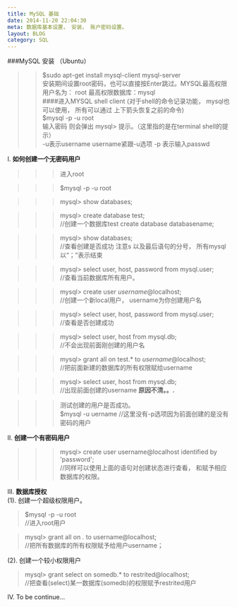 ```yaml
---
title: MySQL 基础
date: 2014-11-20 22:04:30
meta: 数据库基本设置， 安装， 账户密码设置。
layout: BLOG
category: SQL
---
```

###MySQL 安装 （Ubuntu）
>>$sudo apt-get install mysql-client mysql-server  
安装期间设置root密码，也可以直接按Enter跳过。MYSQL最高权限用户名为： root 最高权限数据库：mysql  
####进入MYSQL shell client
(对于shell的命令记录功能， mysql也可以使用， 所有可以通过 上下箭头恢复之前的命令)  
>> $mysql -p -u root  
输入密码 则会弹出 mysql> 提示。（这里指的是在terminal shell的提示）  
-u表示username  username紧跟-u选项   -p 表示输入passwd  

I. **如何创建一个无密码用户**    

>>> 进入root  
 
>>> $mysql -p -u root  

>>> mysql> show databases; 
   
>>> mysql> create database test;  
//创建一个数据库test   create database databasename;  
 
>>> mysql> show databases;     
//查看创建是否成功 注意s 以及最后语句的分号， 所有mysql以“；”表示结束   
 
>>> mysql> select user, host, password from mysql.user;   
//查看当前数据库所有用户。  

>>> mysql> create user _username_@localhost;   
//创建一个新local用户， username为你创建用户名
  
>>> mysql> select user, host, password from mysql.user;   
//查看是否创建成功  

>>> mysql> select user, host from mysql.db;   
//不会出现前面刚创建的用户名  

>>> mysql> grant all on test.* to _username_@localhost;   
//把前面新建的数据库的所有权限赋给username  

>>> mysql> select user, host from mysql.db;   
//出现前面创建的username **原因不清。。.**  

>>> 测试创建的用户是否成功。  
$mysql -u uername
//这里没有-p选项因为前面创建的是没有密码的用户

II.  **创建一个有密码用户**    
>>> mysql> create user username@localhost identified by 'password';  
//同样可以使用上面的语句对创建状态进行查看， 和赋予相应数据库的权限。    

III.  **数据库授权**  
    (1). 创建一个超级权限用户。 
     
   > $mysql -p -u root    
    //进入root用户  

   > mysql> grant all on *.* to username@localhost;  
    //把所有数据库的所有权限赋予给用户username；     
    
  (2). 创建一个较小权限用户      
    
   > mysql> grant select on somedb.* to restrited@localhost;   
    //把查看(select)某一数据库(somedb)的权限赋予restrited用户  
    
IV. To be continue... 


